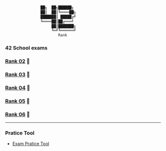 ```bash
                ██╗  ██╗██████╗
                ██║  ██║╚════██╗
                ███████║ █████╔╝
                ╚════██║██╔═══╝
                     ██║███████╗
                     ╚═╝╚══════╝
                     	Rank
```
### 42 School exams

### [Rank 02](https://github.com/faleite/42exams/tree/main/2_rank) :100:
### [Rank 03](https://github.com/faleite/42exams/tree/main/3_rank) :100:
### [Rank 04](https://github.com/faleite/42exams/tree/main/4_rank) :100:
### [Rank 05](https://github.com/faleite/42exams/tree/main/5_rank) :100:
### [Rank 06](https://github.com/faleite/42exams/tree/main/6_rank) :100:

---
### Pratice Tool
- [Exam Pratice Tool](https://github.com/JCluzet/42_EXAM)
